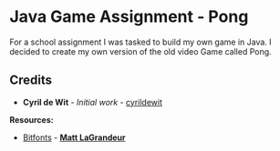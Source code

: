 # Java Game Assignment - Pong

For a school assignment I was tasked to build my own game in Java. I decided to create my own version of the old video Game called Pong.

<!-- I had never really used Java in depth before, so this was going -->

## Credits

* **Cyril de Wit** - _Initial work_ - [cyrildewit](https://github.com/cyrildewit)

**Resources:**

* [Bitfonts](http://www.mattlag.com/bitfonts/) - **[Matt LaGrandeur](https://github.com/mattlag)**
